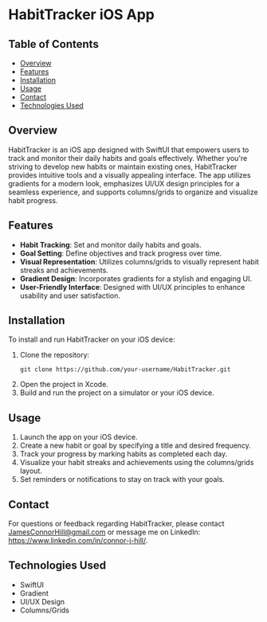 # HabitTracker iOS App

## Table of Contents
- [Overview](#overview)
- [Features](#features)
- [Installation](#installation)
- [Usage](#usage)
- [Contact](#contact)
- [Technologies Used](#technologies-used)

## Overview
HabitTracker is an iOS app designed with SwiftUI that empowers users to track and monitor their daily habits and goals effectively. Whether you're striving to develop new habits or maintain existing ones, HabitTracker provides intuitive tools and a visually appealing interface. The app utilizes gradients for a modern look, emphasizes UI/UX design principles for a seamless experience, and supports columns/grids to organize and visualize habit progress.

## Features
- **Habit Tracking**: Set and monitor daily habits and goals.
- **Goal Setting**: Define objectives and track progress over time.
- **Visual Representation**: Utilizes columns/grids to visually represent habit streaks and achievements.
- **Gradient Design**: Incorporates gradients for a stylish and engaging UI.
- **User-Friendly Interface**: Designed with UI/UX principles to enhance usability and user satisfaction.

## Installation
To install and run HabitTracker on your iOS device:
1. Clone the repository:
   ```
   git clone https://github.com/your-username/HabitTracker.git
   ```
2. Open the project in Xcode.
3. Build and run the project on a simulator or your iOS device.

## Usage
1. Launch the app on your iOS device.
2. Create a new habit or goal by specifying a title and desired frequency.
3. Track your progress by marking habits as completed each day.
4. Visualize your habit streaks and achievements using the columns/grids layout.
5. Set reminders or notifications to stay on track with your goals.

## Contact
For questions or feedback regarding HabitTracker, please contact JamesConnorHill@gmail.com or message me on LinkedIn: https://www.linkedin.com/in/connor-j-hill/.

## Technologies Used
- SwiftUI
- Gradient
- UI/UX Design
- Columns/Grids
